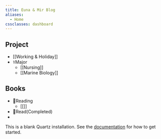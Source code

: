 ```yaml
---
title: Euna & Mir Blog
aliases:
  - Home
cssclasses: dashboard
---
```

## Project
- [[Working & Holiday]]
- ⚕️Major
	- [[Nursing]]
	- [[Marine Biology]]

## Books
- 📕Reading
	- [[]]
- 📗Read(Completed)
- 


This is a blank Quartz installation.
See the [documentation](https://quartz.jzhao.xyz) for how to get started.
